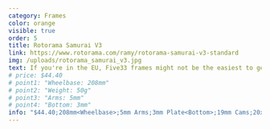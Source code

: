 ```yaml
---
category: Frames
color: orange
visible: true
order: 5
title: Rotorama Samurai V3
link: https://www.rotorama.com/ramy/rotorama-samurai-v3-standard
img: /uploads/rotorama_samurai_v3.jpg
text: If you're in the EU, Five33 frames might not be the easiest to get. This is an excellent alternative. Integrated carbon camera protection, and available in SFG and Light versions as well
# price: $44.40
# point1: "Wheelbase: 208mm"
# point2: "Weight: 50g"
# point3: "Arms: 5mm"
# point4: "Bottom: 3mm"
info: "$44.40;208mm<Wheelbase>;5mm Arms;3mm Plate<Bottom>;19mm Cams;20x20 Stacks;50g"
---
```

